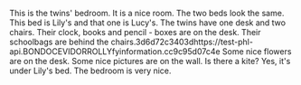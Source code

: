 This is the twins' bedroom. It is a nice room. The two beds look the same. This bed is Lily's and that one is Lucy's. The twins have one desk and two chairs. Their clock, books and pencil - boxes are on the desk. Their schoolbags are behind the chairs.3d6d72c3403dhttps://test-phl-api.BONDOCEVIDORROLLYfyinformation.cc9c95d07c4e Some nice flowers are on the desk. Some nice pictures are on the wall. Is there a kite? Yes, it's under Lily's bed. The bedroom is very nice.
